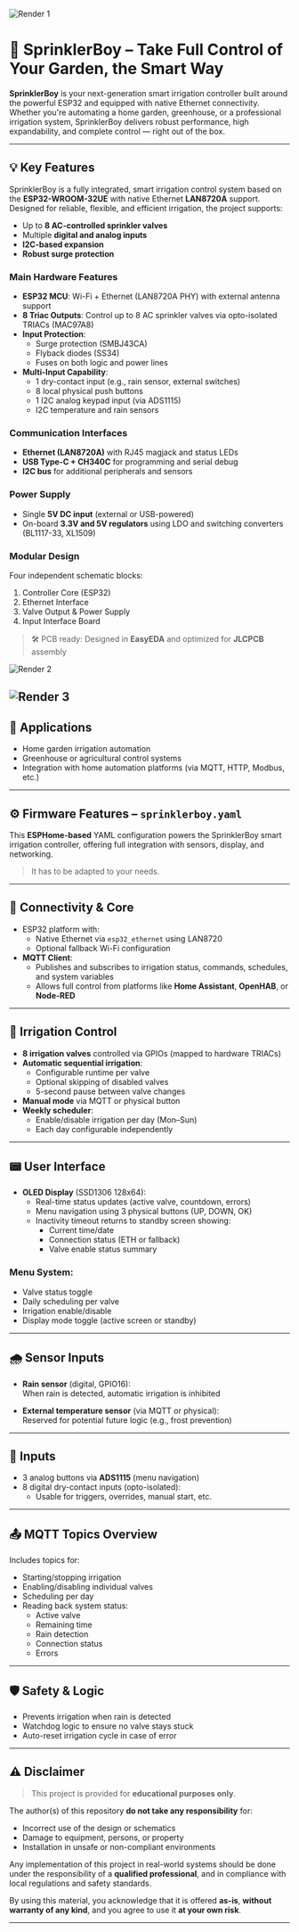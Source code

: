 ![Render 1](Images/main.png)

# 🌿 SprinklerBoy – Take Full Control of Your Garden, the Smart Way

**SprinklerBoy** is your next-generation smart irrigation controller built around the powerful ESP32 and equipped with native Ethernet connectivity. Whether you're automating a home garden, greenhouse, or a professional irrigation system, SprinklerBoy delivers robust performance, high expandability, and complete control — right out of the box.

---

## 💡 Key Features

SprinklerBoy is a fully integrated, smart irrigation control system based on the **ESP32-WROOM-32UE** with native Ethernet **LAN8720A** support. Designed for reliable, flexible, and efficient irrigation, the project supports:

- Up to **8 AC-controlled sprinkler valves**
- Multiple **digital and analog inputs**
- **I2C-based expansion**
- **Robust surge protection**

### Main Hardware Features

- **ESP32 MCU**: Wi-Fi + Ethernet (LAN8720A PHY) with external antenna support  
- **8 Triac Outputs**: Control up to 8 AC sprinkler valves via opto-isolated TRIACs (MAC97A8)  
- **Input Protection**:  
  - Surge protection (SMBJ43CA)  
  - Flyback diodes (SS34)  
  - Fuses on both logic and power lines  
- **Multi-Input Capability**:  
  - 1 dry-contact input (e.g., rain sensor, external switches)  
  - 8 local physical push buttons  
  - 1 I2C analog keypad input (via ADS1115)  
  - I2C temperature and rain sensors  

### Communication Interfaces

- **Ethernet (LAN8720A)** with RJ45 magjack and status LEDs  
- **USB Type-C + CH340C** for programming and serial debug  
- **I2C bus** for additional peripherals and sensors  

### Power Supply

- Single **5V DC input** (external or USB-powered)  
- On-board **3.3V and 5V regulators** using LDO and switching converters (BL1117-33, XL1509)

### Modular Design

Four independent schematic blocks:

1. Controller Core (ESP32)  
2. Ethernet Interface  
3. Valve Output & Power Supply  
4. Input Interface Board  

> 🛠️ PCB ready: Designed in **EasyEDA** and optimized for **JLCPCB** assembly

![Render 2](Images/Power_board.png)

![Render 3](Images/Input_Board.png)
---

## 🔧 Applications

- Home garden irrigation automation  
- Greenhouse or agricultural control systems  
- Integration with home automation platforms (via MQTT, HTTP, Modbus, etc.)

---

## ⚙️ Firmware Features – `sprinklerboy.yaml`

This **ESPHome-based** YAML configuration powers the SprinklerBoy smart irrigation controller, offering full integration with sensors, display, and networking.  
> It has to be adapted to your needs.

---

## 🔌 Connectivity & Core

- ESP32 platform with:
  - Native Ethernet via `esp32_ethernet` using LAN8720  
  - Optional fallback Wi-Fi configuration  
- **MQTT Client**:
  - Publishes and subscribes to irrigation status, commands, schedules, and system variables  
  - Allows full control from platforms like **Home Assistant**, **OpenHAB**, or **Node-RED**

---

## 🌱 Irrigation Control

- **8 irrigation valves** controlled via GPIOs (mapped to hardware TRIACs)  
- **Automatic sequential irrigation**:
  - Configurable runtime per valve  
  - Optional skipping of disabled valves  
  - 5-second pause between valve changes  
- **Manual mode** via MQTT or physical button  
- **Weekly scheduler**:
  - Enable/disable irrigation per day (Mon–Sun)  
  - Each day configurable independently  

---

## 📟 User Interface

- **OLED Display** (SSD1306 128x64):
  - Real-time status updates (active valve, countdown, errors)  
  - Menu navigation using 3 physical buttons (UP, DOWN, OK)  
  - Inactivity timeout returns to standby screen showing:
    - Current time/date  
    - Connection status (ETH or fallback)  
    - Valve enable status summary  

### Menu System:

- Valve status toggle  
- Daily scheduling per valve  
- Irrigation enable/disable  
- Display mode toggle (active screen or standby)

---

## 🌧️ Sensor Inputs

- **Rain sensor** (digital, GPIO16):  
  When rain is detected, automatic irrigation is inhibited  

- **External temperature sensor** (via MQTT or physical):  
  Reserved for potential future logic (e.g., frost prevention)

---

## 🔘 Inputs

- 3 analog buttons via **ADS1115** (menu navigation)  
- 8 digital dry-contact inputs (opto-isolated):  
  - Usable for triggers, overrides, manual start, etc.

---

## 📤 MQTT Topics Overview

Includes topics for:

- Starting/stopping irrigation  
- Enabling/disabling individual valves  
- Scheduling per day  
- Reading back system status:
  - Active valve  
  - Remaining time  
  - Rain detection  
  - Connection status  
  - Errors  

---

## 🛡️ Safety & Logic

- Prevents irrigation when rain is detected  
- Watchdog logic to ensure no valve stays stuck  
- Auto-reset irrigation cycle in case of error  

---

## ⚠️ Disclaimer

> This project is provided for **educational purposes only**.

The author(s) of this repository **do not take any responsibility** for:

- Incorrect use of the design or schematics  
- Damage to equipment, persons, or property  
- Installation in unsafe or non-compliant environments  

Any implementation of this project in real-world systems should be done under the responsibility of a **qualified professional**, and in compliance with local regulations and safety standards.

By using this material, you acknowledge that it is offered **as-is**, **without warranty of any kind**, and you agree to use it **at your own risk**.

---
